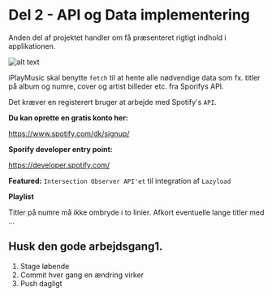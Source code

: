 # Del 2 - API og Data implementering

Anden del af projektet handler om få præsenteret rigtigt indhold i applikationen.

![alt text](https://github.com/rts-cmk-wuhf02/iplaymusic-TroelsAgergaard/blob/master/SpotifyAPI.png "Spotify API")

iPlayMusic skal benytte ```fetch``` til at hente alle nødvendige data som fx. titler på album og numre, cover og artist billeder etc. fra Sporifys API. 

Det kræver en registerert bruger at arbejde med Spotify's ```API```.

**Du kan oprette en gratis konto her:**

https://www.spotify.com/dk/signup/

**Sporify developer entry point:**

https://developer.spotify.com/

**Featured:**
```Intersection Observer API'et``` til integration af ```Lazyload```

**Playlist**

Titler på numre må ikke ombryde i to linier. Afkort eventuelle lange titler med ... 


## Husk den gode arbejdsgang1.
1. Stage løbende
2. Commit hver gang en ændring virker
3. Push dagligt

